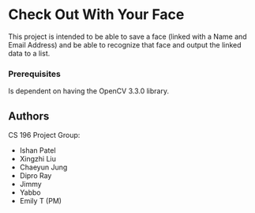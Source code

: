# Check Out With Your Face

This project is intended to be able to save a face (linked with a Name and Email Address) and be able to recognize that face and output the linked data to a list.


### Prerequisites

Is dependent on having the OpenCV 3.3.0 library.

## Authors

CS 196 Project Group:
 * Ishan Patel
 * Xingzhi Liu
 * Chaeyun Jung
 * Dipro Ray
 * Jimmy
 * Yabbo
 * Emily T (PM)
